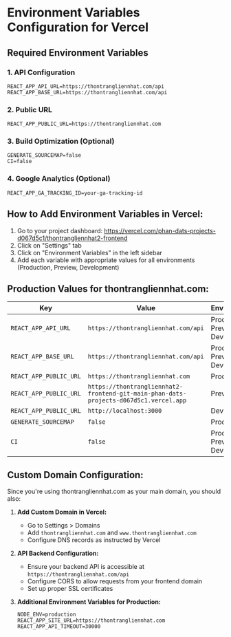 # Environment Variables Configuration for Vercel

## Required Environment Variables

### 1. API Configuration
```
REACT_APP_API_URL=https://thontrangliennhat.com/api
REACT_APP_BASE_URL=https://thontrangliennhat.com/api
```

### 2. Public URL
```
REACT_APP_PUBLIC_URL=https://thontrangliennhat.com
```

### 3. Build Optimization (Optional)
```
GENERATE_SOURCEMAP=false
CI=false
```

### 4. Google Analytics (Optional)
```
REACT_APP_GA_TRACKING_ID=your-ga-tracking-id
```

## How to Add Environment Variables in Vercel:

1. Go to your project dashboard: https://vercel.com/phan-dats-projects-d067d5c1/thontrangliennhat2-frontend
2. Click on "Settings" tab
3. Click on "Environment Variables" in the left sidebar
4. Add each variable with appropriate values for all environments (Production, Preview, Development)

## Production Values for thontrangliennhat.com:

| Key | Value | Environment |
|-----|-------|-------------|
| `REACT_APP_API_URL` | `https://thontrangliennhat.com/api` | Production, Preview, Development |
| `REACT_APP_BASE_URL` | `https://thontrangliennhat.com/api` | Production, Preview, Development |
| `REACT_APP_PUBLIC_URL` | `https://thontrangliennhat.com` | Production |
| `REACT_APP_PUBLIC_URL` | `https://thontrangliennhat2-frontend-git-main-phan-dats-projects-d067d5c1.vercel.app` | Preview |
| `REACT_APP_PUBLIC_URL` | `http://localhost:3000` | Development |
| `GENERATE_SOURCEMAP` | `false` | Production |
| `CI` | `false` | Production, Preview, Development |

## Custom Domain Configuration:

Since you're using thontrangliennhat.com as your main domain, you should also:

1. **Add Custom Domain in Vercel:**
   - Go to Settings > Domains
   - Add `thontrangliennhat.com` and `www.thontrangliennhat.com`
   - Configure DNS records as instructed by Vercel

2. **API Backend Configuration:**
   - Ensure your backend API is accessible at `https://thontrangliennhat.com/api`
   - Configure CORS to allow requests from your frontend domain
   - Set up proper SSL certificates

3. **Additional Environment Variables for Production:**
   ```
   NODE_ENV=production
   REACT_APP_SITE_URL=https://thontrangliennhat.com
   REACT_APP_API_TIMEOUT=30000
   ``` 